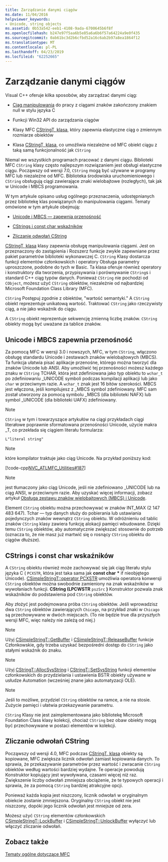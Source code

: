 ```yaml
---
title: Zarządzanie danymi ciągów
ms.date: 11/04/2016
helpviewer_keywords:
- Unicode, string objects
ms.assetid: 0b53a542-eeb1-4108-9ada-6700645b6f8f
ms.openlocfilehash: b247e97f5aa6b5e85a6a6b6f57a64224a9e0f435
ms.sourcegitcommit: 0ab61bc3d2b6cfbd52a16c6ab2b97a8ea1864f12
ms.translationtype: MT
ms.contentlocale: pl-PL
ms.lasthandoff: 04/23/2019
ms.locfileid: "62252665"
---
```

# <a name="string-data-management"></a>Zarządzanie danymi ciągów

Visual C++ oferuje kilka sposobów, aby zarządzać danymi ciąg:

- [Ciąg manipulowania](../c-runtime-library/string-manipulation-crt.md) do pracy z ciągami znaków zakończony znakiem null w stylu języka C

- Funkcji Win32 API do zarządzania ciągów

- Klasy MFC [CStringT, klasa](../atl-mfc-shared/reference/cstringt-class.md), który zapewnia elastyczne ciąg o zmiennym rozmiarze obiektów

- Klasa [CStringT, klasa](../atl-mfc-shared/reference/cstringt-class.md), co umożliwia niezależne od MFC obiekt ciągu z taką samą funkcjonalność jak `CString`

Niemal we wszystkich programach pracować z danymi ciągu. Biblioteki MFC `CString` klasy często najlepszym rozwiązaniem jest obsługi elastyczne ciągu. Począwszy od wersji 7.0, `CString` mogą być używane w programy MFC lub niezależne od MFC. Biblioteka środowiska uruchomieniowego i `CString` obsługują ciągi zawierające znaki wielobajtowe (rozległych), tak jak w Unicode i MBCS programowania.

W tym artykule opisano usług ogólnego przeznaczenia, udostępnianych przez bibliotekę klas powiązanych do manipulowania ciągami. Tematy omówione w tym artykule obejmują:

- [Unicode i MBCS — zapewnia przenośność](#_core_unicode_and_mbcs_provide_portability)

- [CStrings i const char wskaźników](#_core_cstrings_and_const_char_pointers)

- [Zliczanie odwołań CString](#_core_cstring_reference_counting)

[CStringT, klasa](../atl-mfc-shared/reference/cstringt-class.md) klasy zapewnia obsługę manipulowania ciągami. Jest on przeznaczony do zastąpienia i Rozszerz funkcje zwykle zapewniane przez pakiet parametrów biblioteki wykonawczej C. `CString` Klasy dostarcza funkcji elementów członkowskich i operatory Obsługa parametry uproszczone, podobne do tych w Basic. Ta klasa oferuje również operatory i konstruktory dla tworzenia, przypisywania i porównywanie `CString`s i standard C++ ciąg typów danych. Ponieważ `CString` nie pochodzi od `CObject`, możesz użyć `CString` obiektów, niezależnie od najbardziej Microsoft Foundation Class Library (MFC).

`CString` Postępuj zgodnie z obiektów, "wartość semantyki." A `CString` obiekt reprezentuje unikatową wartość. Traktować `CString` jako rzeczywisty ciąg, a nie jako wskaźnik do ciągu.

A `CString` obiekt reprezentuje sekwencję zmienną liczbę znaków. `CString` obiekty mogą być uważane za tablice znaków.

##  <a name="_core_unicode_and_mbcs_provide_portability"></a> Unicode i MBCS zapewnia przenośność

Za pomocą MFC w wersji 3.0 i nowszych, MFC, w tym `CString`, włączono obsługę standardu Unicode i zestawach znaków wielobajtowych (MBCS). Ta funkcja ułatwia pisać aplikacje przenośne, którego można tworzyć dla znaków Unicode lub ANSI. Aby umożliwić tej przenośności możesz każdego znaku w `CString` TCHAR, która jest zdefiniowana jako typ obiektu to `wchar_t` po zdefiniowaniu _UNICODE symboli podczas kompilacji aplikacji lub jako `char` w przeciwnym razie. A `wchar_t` znak jest 16 bitów szerokości. MBCS jest włączona, jeśli kompilujesz z _MBCS symbol zdefiniowany. MFC sam został utworzony za pomocą symbolu _MBCS (dla biblioteki NAFX) lub symbol _UNICODE (dla biblioteki UAFX) zdefiniowany.

> [!NOTE]
>  `CString` w tym i towarzyszące artykułów na ciągi przykładach ciągi literałowe poprawnie sformatowana przenośności Unicode, użycie makra _T, co przekłada się ciągiem literału formularza:

`L"literal string"`

> [!NOTE]
>  które kompilator traktuje jako ciąg Unicode. Na przykład poniższy kod:

[!code-cpp[NVC_ATLMFC_Utilities#187](../atl-mfc-shared/codesnippet/cpp/string-data-management_1.cpp)]

> [!NOTE]
>  jest tłumaczony jako ciąg Unicode, jeśli nie zdefiniowano _UNICODE lub na ciąg ANSI, w przeciwnym razie. Aby uzyskać więcej informacji, zobacz artykuł [Obsługa zestawu znaków wielobajtowych (MBCS) i Unicode](../atl-mfc-shared/unicode-and-multibyte-character-set-mbcs-support.md).

Element `CString` obiektu można przechowywać w znaków INT_MAX (2 147 483 647). Tchar — typ danych służy do pobierania lub ustawiania pojedynczych znaków wewnątrz `CString` obiektu. W odróżnieniu od tablic znaków `CString` klasy zawiera funkcję alokacji pamięci wbudowane. Dzięki temu `CString` obiektów, aby automatycznie zwiększać stosownie do potrzeb (oznacza to, że nie masz już martwić się o rosnący `CString` obiektu do ciągów dłuższe).

##  <a name="_core_cstrings_and_const_char_pointers"></a> CStrings i const char wskaźników

A `CString` obiektu również może zachowywać się jak ciąg literału stylu języka C ( `PCXSTR`, która jest taka sama jak **const char** <strong>\*</strong> if nieobjętego Unicode). [CSimpleStringT::operator PCXSTR](../atl-mfc-shared/reference/csimplestringt-class.md#operator_pcxstr) umożliwia operatora konwersji `CString` obiektów można swobodnie zamieniony na znak wskaźników w wywołaniach funkcji. **CString (LPCWSTR** `pszSrc` **)** Konstruktor pozwala znak wskaźników do podstawienia pod `CString` obiektów.

Aby złożyć jest podejmowana próba `CString` obiektów. Jeśli wprowadzisz dwa `CString` obiektów zawierających `Chicago`, na przykład znaki w `Chicago` są przechowywane w dwóch miejscach. (To nie będzie true dla przyszłych wersji MFC, więc należy nie zależą od niej.)

> [!NOTE]
>  Użyj [CSimpleStringT::GetBuffer](../atl-mfc-shared/reference/csimplestringt-class.md#getbuffer) i [CSimpleStringT::ReleaseBuffer](../atl-mfc-shared/reference/csimplestringt-class.md#releasebuffer) funkcje Członkowskie, gdy trzeba uzyskać bezpośredni dostęp do `CString` jako stałymi wskaźnik do znaku.

> [!NOTE]
>  Użyj [CStringT::AllocSysString](../atl-mfc-shared/reference/cstringt-class.md#allocsysstring) i [CStringT::SetSysString](../atl-mfc-shared/reference/cstringt-class.md#setsysstring) funkcji elementów członkowskich do przydzielania i ustawienia BSTR obiekty używane w usłudze Automation (wcześniej znane jako automatyzacji OLE).

> [!NOTE]
>  Jeśli to możliwe, przydziel `CString` obiektów na ramce, a nie na stosie. Zużycie pamięci i ułatwia przekazywanie parametru.

`CString` Klasy nie jest zaimplementowana jako bibliotekę Microsoft Foundation Class klasy kolekcji, chociaż `CString` bez obaw obiekty mogą być przechowywane w postaci elementów w kolekcji.

##  <a name="_core_cstring_reference_counting"></a> Zliczanie odwołań CString

Począwszy od wersji 4.0, MFC podczas [CStringT, klasa](../atl-mfc-shared/reference/cstringt-class.md) obiekty są kopiowane, MFC zwiększa licznik odwołań zamiast kopiowania danych. To sprawia, że przekazywanie parametrów przez wartość i zwracanie `CString` obiektów według wartości bardziej wydajne. Te operacje powodują Konstruktor kopiujący jest wywoływana, czasami więcej niż raz. Zwiększenie liczby odwołań zmniejsza obciążenie, że te typowych operacji i sprawia, że za pomocą `CString` bardziej atrakcyjne opcji.

Ponieważ każda kopia jest niszczony, licznik odwołań w oryginalnym obiekcie zostanie zmniejszona. Oryginalny `CString` obiekt nie jest niszczony, dopóki jego licznik odwołań jest mniejsze od zera.

Możesz użyć `CString` elementów członkowskich [CSimpleStringT::LockBuffer](../atl-mfc-shared/reference/csimplestringt-class.md#lockbuffer) i [CSimpleStringT::UnlockBuffer](../atl-mfc-shared/reference/csimplestringt-class.md#unlockbuffer) wyłączyć lub włączyć zliczanie odwołań.

## <a name="see-also"></a>Zobacz także

[Tematy ogólne dotyczące MFC](../mfc/general-mfc-topics.md)
